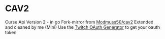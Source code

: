 # CAV2

Curse Api Version 2 - in go
Fork-mirror from [Modmuss50/cav2](https://github.com/modmuss50/CAV2)
Extended and cleaned by me (Mini)
Use the [Twitch OAuth Generator](https://twitchapps.com/tmi/) to get your oauth token